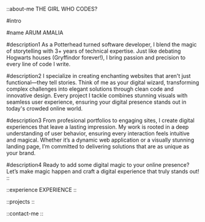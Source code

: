 ::about-me
THE GIRL WHO CODES?

#intro

#name
ARUM AMALIA

#description1
As a Potterhead turned software developer, I blend the magic of storytelling with 3+ years of technical expertise. Just like debating Hogwarts houses (Gryffindor forever!), I bring passion and precision to every line of code I write.

#description2
I specialize in creating enchanting websites that aren't just functional—they tell stories. Think of me as your digital wizard, transforming complex challenges into elegant solutions through clean code and innovative design. Every project I tackle combines stunning visuals with seamless user experience, ensuring your digital presence stands out in today's crowded online world.

#description3
From profesional portfolios to engaging sites, I create digital experiences that leave a lasting impression. My work is rooted in a deep understanding of user behavior, ensuring every interaction feels intuitive and magical. Whether it’s a dynamic web application or a visually stunning landing page, I’m committed to delivering solutions that are as unique as your brand.

#description4
Ready to add some digital magic to your online presence? Let’s make magic happen and craft a digital experience that truly stands out!
::

::experience
EXPERIENCE
::

::projects
::

::contact-me
::